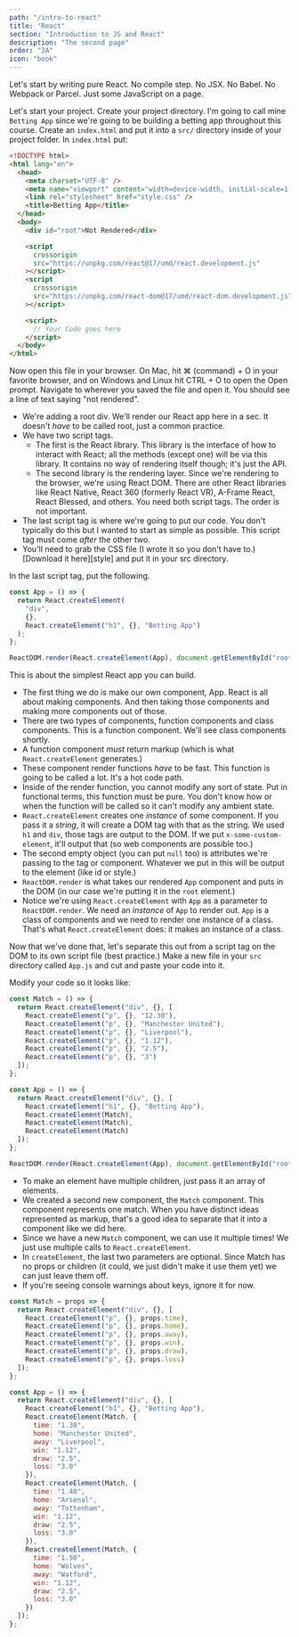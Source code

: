 ```yaml
---
path: "/intro-to-react"
title: "React"
section: "Introduction to JS and React"
description: "The second page"
order: "2A"
icon: "book"
---
```


Let's start by writing pure React. No compile step. No JSX. No Babel. No Webpack or Parcel. Just some JavaScript on a page.

Let's start your project. Create your project directory. I'm going to call mine `Betting App` since we're going to be building a betting app throughout this course. Create an `index.html` and put it into a `src/` directory inside of your project folder. In `index.html` put:

```html
<!DOCTYPE html>
<html lang="en">
  <head>
    <meta charset="UTF-8" />
    <meta name="viewport" content="width=device-width, initial-scale=1.0" />
    <link rel="stylesheet" href="style.css" />
    <title>Betting App</title>
  </head>
  <body>
    <div id="root">Not Rendered</div>

    <script
      crossorigin
      src="https://unpkg.com/react@17/umd/react.development.js"
    ></script>
    <script
      crossorigin
      src="https://unpkg.com/react-dom@17/umd/react-dom.development.js"
    ></script>

    <script>
      // Your Code goes here
    </script>
  </body>
</html>
```

Now open this file in your browser. On Mac, hit ⌘ (command) + O in your favorite browser, and on Windows and Linux hit CTRL + O to open the Open prompt. Navigate to wherever you saved the file and open it. You should see a line of text saying "not rendered".

- We're adding a root div. We'll render our React app here in a sec. It doesn't _have_ to be called root, just a common practice.
- We have two script tags.
  - The first is the React library. This library is the interface of how to interact with React; all the methods (except one) will be via this library. It contains no way of rendering itself though; it's just the API.
  - The second library is the rendering layer. Since we're rendering to the browser, we're using React DOM. There are other React libraries like React Native, React 360 (formerly React VR), A-Frame React, React Blessed, and others. You need both script tags. The order is not important.
- The last script tag is where we're going to put our code. You don't typically do this but I wanted to start as simple as possible. This script tag must come _after_ the other two.
- You'll need to grab the CSS file (I wrote it so you don't have to.) [Download it here][style] and put it in your src directory.

In the last script tag, put the following.

```js
const App = () => {
  return React.createElement(
    "div",
    {},
    React.createElement("h1", {}, "Betting App")
  );
};

ReactDOM.render(React.createElement(App), document.getElementById("root"));
```

This is about the simplest React app you can build.

- The first thing we do is make our own component, App. React is all about making components. And then taking those components and making more components out of those.
- There are two types of components, function components and class components. This is a function component. We'll see class components shortly.
- A function component _must_ return markup (which is what `React.createElement` generates.)
- These component render functions _have_ to be fast. This function is going to be called a lot. It's a hot code path.
- Inside of the render function, you cannot modify any sort of state. Put in functional terms, this function must be pure. You don't know how or when the function will be called so it can't modify any ambient state.
- `React.createElement` creates one _instance_ of some component. If you pass it a _string_, it will create a DOM tag with that as the string. We used `h1` and `div`, those tags are output to the DOM. If we put `x-some-custom-element`, it'll output that (so web components are possible too.)
- The second empty object (you can put `null` too) is attributes we're passing to the tag or component. Whatever we put in this will be output to the element (like id or style.)
- `ReactDOM.render` is what takes our rendered `App` component and puts in the DOM (in our case we're putting it in the `root` element.)
- Notice we're using `React.createElement` with `App` as a parameter to `ReactDOM.render`. We need an _instance_ of `App` to render out. `App` is a class of components and we need to render one instance of a class. That's what `React.createElement` does: it makes an instance of a class.

Now that we've done that, let's separate this out from a script tag on the DOM to its own script file (best practice.) Make a new file in your `src` directory called `App.js` and cut and paste your code into it.

Modify your code so it looks like:

```js
const Match = () => {
  return React.createElement("div", {}, [
    React.createElement("p", {}, "12.30"),
    React.createElement("p", {}, "Manchester United"),
    React.createElement("p", {}, "Liverpool"),
    React.createElement("p", {}, "1.12"),
    React.createElement("p", {}, "2.5"),
    React.createElement("p", {}, "3")
  ]);
};

const App = () => {
  return React.createElement("div", {}, [
    React.createElement("h1", {}, "Betting App"),
    React.createElement(Match),
    React.createElement(Match),
    React.createElement(Match)
  ]);
};

ReactDOM.render(React.createElement(App), document.getElementById("root"));
```

- To make an element have multiple children, just pass it an array of elements.
- We created a second new component, the `Match` component. This component represents one match. When you have distinct ideas represented as markup, that's a good idea to separate that it into a component like we did here.
- Since we have a new `Match` component, we can use it multiple times! We just use multiple calls to `React.createElement`.
- In `createElement`, the last two parameters are optional. Since Match has no props or children (it could, we just didn't make it use them yet) we can just leave them off.
- If you're seeing console warnings about keys, ignore it for now.

```js
const Match = props => {
  return React.createElement("div", {}, [
    React.createElement("p", {}, props.time),
    React.createElement("p", {}, props.home),
    React.createElement("p", {}, props.away),
    React.createElement("p", {}, props.win),
    React.createElement("p", {}, props.draw),
    React.createElement("p", {}, props.loss)
  ]);
};

const App = () => {
  return React.createElement("div", {}, [
    React.createElement("h1", {}, "Betting App"),
    React.createElement(Match, {
      time: "1.30",
      home: "Manchester United",
      away: "Liverpool",
      win: "1.12",
      draw: "2.5",
      loss: "3.0"
    }),
    React.createElement(Match, {
      time: "1.40",
      home: "Arsenal",
      away: "Tottenham",
      win: "1.12",
      draw: "2.5",
      loss: "3.0"
    }),
    React.createElement(Match, {
      time: "1.50",
      home: "Wolves",
      away: "Watford",
      win: "1.12",
      draw: "2.5",
      loss: "3.0"
    })
  ]);
};
```